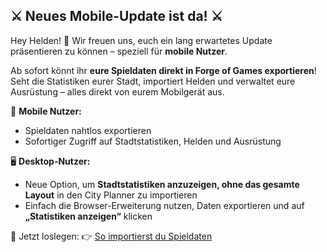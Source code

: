 ## ⚔️ Neues Mobile-Update ist da! ⚔️

Hey Helden! 🚀 Wir freuen uns, euch ein lang erwartetes Update präsentieren zu können – speziell für **mobile Nutzer**.

Ab sofort könnt ihr **eure Spieldaten direkt in Forge of Games exportieren**! Seht die Statistiken eurer Stadt, importiert Helden und verwaltet eure Ausrüstung – alles direkt von eurem Mobilgerät aus.

📱 **Mobile Nutzer:**
- Spieldaten nahtlos exportieren
- Sofortiger Zugriff auf Stadtstatistiken, Helden und Ausrüstung

🖥️ **Desktop-Nutzer:**
- Neue Option, um **Stadtstatistiken anzuzeigen, ohne das gesamte Layout** in den City Planner zu importieren
- Einfach die Browser-Erweiterung nutzen, Daten exportieren und auf **„Statistiken anzeigen“** klicken

🔗 Jetzt loslegen:
👉 [So importierst du Spieldaten](https://forgeofgames.com/help/importing-hoh-data)
